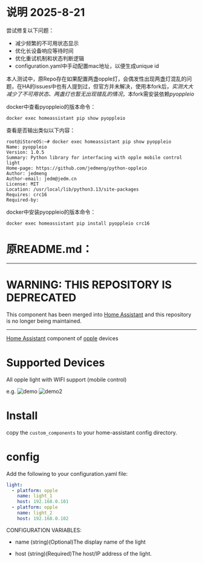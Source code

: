 # 说明 2025-8-21
尝试修复以下问题：
- 减少频繁的不可用状态显示
- 优化长设备响应等待时间
- 优化重试机制和状态判断逻辑
- configuration.yaml中手动配置mac地址，以便生成unique id
  
本人测试中，原Repo存在如果配置两盏opple灯，会偶发性出现两盏灯混乱的问题，在HA的issues中也有人提到过，但官方并未解决，使用本fork后，*实测大大减少了不可用状态、两盏灯也暂无出现错乱的情况*，本fork需安装依赖*pyoppleio*

docker中查看pyoppleio的版本命令：
```shell
docker exec homeassistant pip show pyoppleio
```
查看是否输出类似以下内容：
```shell
root@iStoreOS:~# docker exec homeassistant pip show pyoppleio
Name: pyoppleio
Version: 1.0.5
Summary: Python library for interfacing with opple mobile control light
Home-page: https://github.com/jedmeng/python-oppleio
Author: jedmeng
Author-email: jedm@jedm.cn
License: MIT
Location: /usr/local/lib/python3.13/site-packages
Requires: crc16
Required-by: 
```

docker中安装pyoppleio的版本命令：
```shell
docker exec homeassistant pip install pyoppleio crc16
```

# 原README.md：
***************
WARNING: THIS REPOSITORY IS DEPRECATED
====================================
This component has been merged into [Home Assistant](https://github.com/home-assistant/home-assistant/blob/dev/homeassistant/components/light/opple.py) and this repository is no longer being maintained.
***************

[Home Assistant](https://www.home-assistant.io/) component of [opple](http://www.opple.com/) devices

# Supported Devices

All opple light with WIFI support (mobile control)

e.g.
![demo](https://img.alicdn.com/imgextra/i2/138006397/TB2mgp_XSOI.eBjSspmXXatOVXa_!!138006397.jpg)
![demo2](https://img.alicdn.com/imgextra/i3/138006397/TB2etN_XHOJ.eBjy1XaXXbNupXa_!!138006397.jpg)

# Install
copy the `custom_components` to your home-assistant config directory.

# config
Add the following to your configuration.yaml file:
```yaml
light:
  - platform: opple
    name: light_1
    host: 192.168.0.101
  - platform: opple
    name: light_2
    host: 192.168.0.102
```

CONFIGURATION VARIABLES:

- name
  (string)(Optional)The display name of the light

- host
  (string)(Required)The host/IP address of the light.
